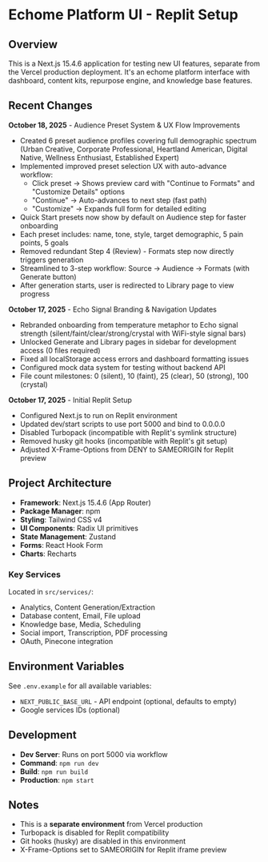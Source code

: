 # Echome Platform UI - Replit Setup

## Overview

This is a Next.js 15.4.6 application for testing new UI features, separate from the Vercel production deployment. It's an echome platform interface with dashboard, content kits, repurpose engine, and knowledge base features.

## Recent Changes

**October 18, 2025** - Audience Preset System & UX Flow Improvements

- Created 6 preset audience profiles covering full demographic spectrum (Urban Creative, Corporate Professional, Heartland American, Digital Native, Wellness Enthusiast, Established Expert)
- Implemented improved preset selection UX with auto-advance workflow:
  - Click preset → Shows preview card with "Continue to Formats" and "Customize Details" options
  - "Continue" → Auto-advances to next step (fast path)
  - "Customize" → Expands full form for detailed editing
- Quick Start presets now show by default on Audience step for faster onboarding
- Each preset includes: name, tone, style, target demographic, 5 pain points, 5 goals
- Removed redundant Step 4 (Review) - Formats step now directly triggers generation
- Streamlined to 3-step workflow: Source → Audience → Formats (with Generate button)
- After generation starts, user is redirected to Library page to view progress

**October 17, 2025** - Echo Signal Branding & Navigation Updates

- Rebranded onboarding from temperature metaphor to Echo signal strength (silent/faint/clear/strong/crystal with WiFi-style signal bars)
- Unlocked Generate and Library pages in sidebar for development access (0 files required)
- Fixed all localStorage access errors and dashboard formatting issues
- Configured mock data system for testing without backend API
- File count milestones: 0 (silent), 10 (faint), 25 (clear), 50 (strong), 100 (crystal)

**October 17, 2025** - Initial Replit Setup

- Configured Next.js to run on Replit environment
- Updated dev/start scripts to use port 5000 and bind to 0.0.0.0
- Disabled Turbopack (incompatible with Replit's symlink structure)
- Removed husky git hooks (incompatible with Replit's git setup)
- Adjusted X-Frame-Options from DENY to SAMEORIGIN for Replit preview

## Project Architecture

- **Framework**: Next.js 15.4.6 (App Router)
- **Package Manager**: npm
- **Styling**: Tailwind CSS v4
- **UI Components**: Radix UI primitives
- **State Management**: Zustand
- **Forms**: React Hook Form
- **Charts**: Recharts

### Key Services

Located in `src/services/`:

- Analytics, Content Generation/Extraction
- Database content, Email, File upload
- Knowledge base, Media, Scheduling
- Social import, Transcription, PDF processing
- OAuth, Pinecone integration

## Environment Variables

See `.env.example` for all available variables:

- `NEXT_PUBLIC_BASE_URL` - API endpoint (optional, defaults to empty)
- Google services IDs (optional)

## Development

- **Dev Server**: Runs on port 5000 via workflow
- **Command**: `npm run dev`
- **Build**: `npm run build`
- **Production**: `npm start`

## Notes

- This is a **separate environment** from Vercel production
- Turbopack is disabled for Replit compatibility
- Git hooks (husky) are disabled in this environment
- X-Frame-Options set to SAMEORIGIN for Replit iframe preview

